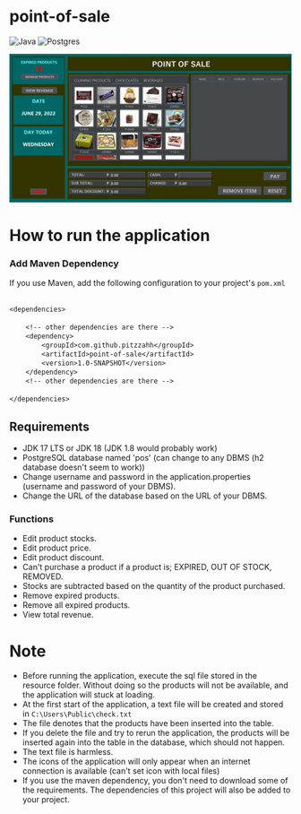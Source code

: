 # point-of-sale
![Java](https://img.shields.io/badge/java-%23ED8B00.svg?style=for-the-badge&logo=java&logoColor=white)
![Postgres](https://img.shields.io/badge/postgres-%23316192.svg?style=for-the-badge&logo=postgresql&logoColor=white)

![1](https://github.com/pitzzahh/point-of-sale/blob/0962af88d0e7115b207245555a434670e69d273b/main_ui.png?raw=true)

# How to run the application

### Add Maven Dependency

If you use Maven, add the following configuration to your project's `pom.xml`

```maven

<dependencies>

    <!-- other dependencies are there -->
    <dependency>
        <groupId>com.github.pitzzahh</groupId>
        <artifactId>point-of-sale</artifactId>
        <version>1.0-SNAPSHOT</version>
    </dependency>
    <!-- other dependencies are there -->

</dependencies>

```

## Requirements

- JDK 17 LTS or JDK 18 (JDK 1.8 would probably work)
- PostgreSQL database named 'pos' (can change to any DBMS (h2 database doesn't seem to work)) 
- Change username and password in the application.properties (username and password of your DBMS).
- Change the URL of the database based on the URL of your DBMS.

### Functions

- Edit product stocks.
- Edit product price.
- Edit product discount.
- Can't purchase a product if a product is; EXPIRED, OUT OF STOCK, REMOVED.
- Stocks are subtracted based on the quantity of the product purchased.
- Remove expired products.
- Remove all expired products.
- View total revenue.

# Note

- Before running the application, execute the sql file stored in the resource folder. Without doing so the products will not be available, and the application will stuck at loading.
- At the first start of the application, a text file will be created and stored in ```C:\Users\Public\check.txt```
- The file denotes that the products have been inserted into the table.
- If you delete the file and try to rerun the application, the products will be inserted again into the table in the database, which should not happen.
- The text file is harmless.
- The icons of the application will only appear when an internet connection is available (can't set icon with local files)
- If you use the maven dependency, you don't need to download some of the requirements. The dependencies of this project will also be added to your project.
